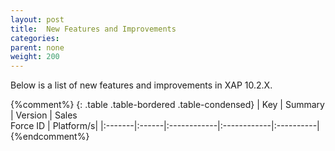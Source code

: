 ```yaml
---
layout: post
title:  New Features and Improvements
categories:
parent: none
weight: 200
---
```




Below is a list of new features and improvements in XAP 10.2.X.

{%comment%}
{: .table .table-bordered .table-condensed}
| Key | Summary | Version | Sales<br>Force ID | Platform/s|
|:-------|:------|:------------|:------------|:----------|
{%endcomment%}